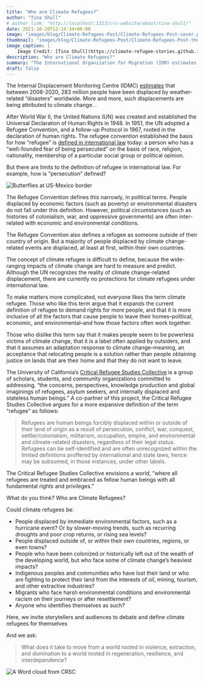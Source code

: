 ```yaml
---
title: "Who are Climate Refugees?"
author: "Tina Shull"
# author_link: "http://localhost:1313/crs-website/about/tina-shull/"
date: 2021-10-20T12:14:34+06:00
image: "images/blog/Climate-Refugees-Post/Climate-Refugees-Post-cover.png"
thumbnail: "images/blog/Climate-Refugees-Post/Climate-Refugees-Post-thumb.png"
image_caption: |
    Image Credit: [Tina Shull](https://climate-refugee-stories.github.io/crs-website/about/tina-shull)
description: "Who are Climate Refugees?"
summary: "The International Organization for Migration (IOM) estimates that in 2019, 25 million people were displaced by climate change-related events."
draft: false
---
```


The Internal Displacement Monitoring Centre (IDMC) [estimates](https://www.internal-displacement.org/database/displacement-data) that between 2008-2020, 283 million people have been displaced by weather-related “disasters” worldwide. More and more,   such displacements are being attributed to climate change. .


After World War II, the United Nations (UN) was created and established the Universal Declaration of Human Rights in 1948. In 1951, the UN adopted a Refugee Convention, and a follow-up Protocol in 1967, rooted in the declaration of human rights. The refugee convention established the basis for how “refugee” is [defined in international law](https://www.unhcr.org/5aa290937.pdf) today: a person who has a “well-founded fear of being persecuted” on the basis of race, religion, nationality, membership of a particular social group or political opinion.


But there are limits to the definition of refugee in international law. For example, how is “persecution” defined?

![Butterflies at US-Mexico border](../../images/blog/Climate-Refugees-Post/2Capture.webp#caption "Butterflies aloft at the US-Mexico border in Nogales, Arizona.
Image Credit: Steve Pavey, [Hope in Focus](https://www.stevepavey.com/index)")


The Refugee Convention defines this narrowly, in political terms. People displaced by economic factors (such as poverty) or environmental disasters do not fall under this definition. However, political circumstances (such as histories of colonialism, war, and oppressive governments) are often inter-related with economic and environmental conditions.


The Refugee Convention also defines a refugee as someone outside of their country of origin. But a majority of people displaced by climate change-related events are displaced, at least at first, within their own countries.


The concept of climate refugee is difficult to define, because the wide-ranging impacts of climate change are hard to measure and predict. Although the UN recognizes the reality of climate change-related displacement, there are currently no protections for climate refugees under international law.


To make matters more complicated, not everyone likes the term climate refugee.
Those who like this term argue that it expands the current definition of refugee to demand rights for more people, and that it is more inclusive of all the factors that cause people to leave their homes–political, economic, and environmental–and how those factors often work together.


Those who dislike this term say that it makes people seem to be powerless victims of climate change, that it is a label often applied by outsiders, and that it assumes an adaptation response to climate change–meaning, an acceptance that relocating people is a solution rather than people obtaining justice on lands that are their home and that they do not want to leave.


The University of California’s [Critical Refugee Studies Collective](https://criticalrefugeestudies.com/) is a group of scholars, students, and community organizations committed to addressing, “the concerns, perspectives, knowledge production and global imaginings of refugees, asylum seekers, and internally displaced and stateless human beings.” A co-partner of this project, the Critical Refugee Studies Collective argues for a more expansive definition of the term “refugee” as follows:

> Refugees are human beings forcibly displaced within or outside of their land of origin as a result of persecution, conflict, war, conquest, settler/colonialism, militarism, occupation, empire, and environmental and climate-related disasters, regardless of their legal status. Refugees can be self-identified and are often unrecognized within the limited definitions proffered by international and state laws, hence may be subsumed, in those instances, under other labels.

The Critical Refugee Studies Collective envisions a world, “where all refugees are treated and embraced as fellow human beings with all fundamental rights and privileges.”  

What do you think? Who are Climate Refugees?


Could climate refugees be:

- People displaced by immediate environmental factors, such as a hurricane event? Or by slower-moving trends, such as recurring droughts and poor crop returns, or rising sea levels?
- People displaced outside of, or within their own countries, regions, or even towns?
- People who have been colonized or historically left out of the wealth of the developing world, but who face some of climate change’s heaviest impacts?
- Indigenous peoples and communities who have lost their land or who are fighting to protect their land from the interests of oil, mining, tourism, and other extractive industries?
- Migrants who face harsh environmental conditions and environmental racism on their journeys or after resettlement?
- Anyone who identifies themselves as such?

Here, we invite storytellers and audiences to debate and define climate refugees for themselves

<!-- TO-DO: Center -->
And we ask:  
> What does it take to move from a world rooted in violence, extraction, and domination to a world rooted in regeneration, resilience, and interdependence?

<!-- TO-DO: Center -->
![A Word cloud from CRSC](../../images/blog/Climate-Refugees-Post/3Capture.webp#caption "*A word cloud created from audience responses at a convening of the UC Critical Refugee Studies Collective at UCLA in April of 2018.
Participants were asked to define the concept of climate refugees.*")


